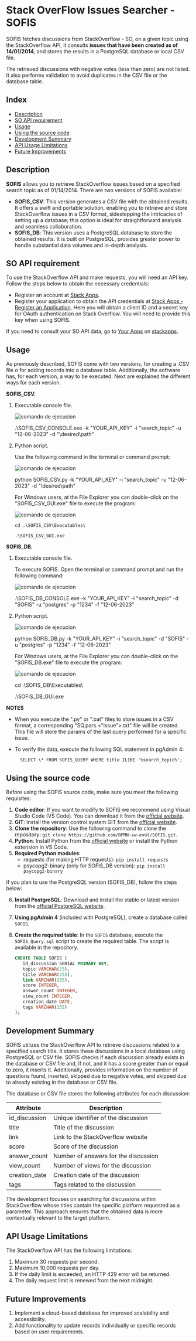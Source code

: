 #  Stack OverFlow Issues Searcher - SOFIS

SOFIS fetches discussions from StackOverflow - SO, on a given topic using the StackOverflow API, it consults **issues that have been created as of 14/01/2014**, and stores the results in a PostgreSQL database or local CSV file.

The retrieved discussions with negative votes (less than zero) are not listed. It also performs validation to avoid duplicates in the CSV file or the database table.

## Index

- [Description](#description)
- [SO API requirement](#so-api-requirement)
- [Usage](#usage)
- [Using the source code](#using-the-source-code)
- [Development Summary](#development-summary)
- [API Usage Limitations](#api-usage-limitations)
- [Future Improvements](#future-improvements)


## Description

**SOFIS** allows you to retrieve StackOverflow issues based on a specified search topic as of 01/14/2014. There are two versions of SOFIS available:

- **SOFIS_CSV**: This version generates a CSV file with the obtained results. It offers a swift and portable solution, enabling you to retrieve and store StackOverflow issues in a CSV format, sidestepping the intricacies of setting up a database; this option is ideal for straightforward analysis and seamless collaboration. 
- **SOFIS_DB**: This version uses a PostgreSQL database to store the obtained results. It is built on PostgreSQL, provides greater power to handle substantial data volumes and in-depth analysis.

## SO API requirement

To use the StackOverflow API and make requests, you will need an API key. Follow the steps below to obtain the necessary credentials:

- Register an account at [Stack Apps](https://stackapps.com/users/login).
- Register your application to obtain the API credentials at [Stack Apps - Register an Application](https://stackapps.com/apps/oauth/register). Here you will obtain a client ID and a secret key for OAuth authentication on Stack Overflow. You will need to provide this key when using SOFIS.  

If you need to consult your SO API data, go to [Your Apps](https://stackapps.com/apps/oauth) on [stackapps](stackapps.com). 

## Usage

As previously described, SOFIS come with two versions, for creating a .CSV file o for adding records into a database table. Additionally, the software has, for each version, a way to be executed. Next are explained the different ways for each version. 

**SOFIS_CSV.** 

1. Executable console file. 

   ![comando de ejecucion](SOFIS_CSV/Doc/img/command_execute_bat_CSV.png)

    .\SOFIS_CSV_CONSOLE.exe -k "YOUR_API_KEY" -i "search_topic" -u "12-06-2023" -d "\desired\path"

2. Python script. 

   Use the following command in the terminal or command prompt:

   ![comando de ejecucion](SOFIS_CSV/Doc/img/command_execute_py_CSV.png)

   python SOFIS_CSV.py -k "YOUR_API_KEY" -i "search_topic" -u "12-06-2023" -d "\desired\path"

   

   For Windows users, at the File Explorer you can double-click on the "SOFIS_CSV_GUI.exe" file to execute the program:


   ![comando de ejecucion](SOFIS_CSV/Doc/img/command_execute_exe_CSV.png)

   ```
   cd .\SOFIS_CSV\Executables\
   
   .\SOFIS_CSV_GUI.exe
   ```


**SOFIS_DB.**

1. Executable console file.

   To execute SOFIS. Open the terminal or command prompt and run the following command:

   ![comando de ejecucion](SOFIS_DB/Doc/img/command_execute_bat_DB.png)

   .\SOFIS_DB_CONSOLE.exe -k "YOUR_API_KEY" -i "search_topic" -d "SOFIS" -u "postgres" -p "1234" -f "12-06-2023"

2. Python script. 

   ![comando de ejecucion](SOFIS_DB/Doc/img/command_execute_py_DB.png)

    python SOFIS_DB.py -k "YOUR_API_KEY" -i "search_topic" -d "SOFIS" -u "postgres" -p "1234" -f "12-06-2023"

   

   For Windows users, at the File Explorer you can double-click on the "SOFIS_DB.exe" file to execute the program:


   ![comando de ejecucion](SOFIS_DB/Doc/img/command_execute_exe_DB.png)

      cd .\SOFIS_DB\Executables\

      .\SOFIS_DB_GUI.exe

**NOTES**

- When you execute the ".py" or ".bat" files to store issues in a CSV format, a corresponding "SQ.pars.<"issue">.txt" file will be created. This file will store the params of the last query performed for a specific issue.

- To verify the data, execute the following SQL statement in pgAdmin 4:

  ```
    SELECT \* FROM SOFIS_QUERY WHERE title ILIKE '%search_topic%';
  ```


## Using the source code

Before using the SOFIS source code, make sure you meet the following requisites:

1. **Code editor**: If you want to modify to SOFIS we recommend using Visual Studio Code (VS Code). You can download it from the [official website](https://code.visualstudio.com/download).
2. **GIT**: Install the version control system GIT from the [official website](https://git-scm.com/downloads).
3. **Clone the repository**: Use the following command to clone the repository: `git clone https://github.com/BPMN-sw-evol/SOFIS.git`.
4. **Python**: Install Python from the [official website](https://www.python.org/downloads/) or install the Python extension in VS Code.
5. **Required Python modules**:
   - requests (for making HTTP requests): `pip install requests`
   - psycopg2-binary (only for SOFIS_DB version): `pip install psycopg2-binary`

If you plan to use the PostgreSQL version (SOFIS_DB), follow the steps below:

6. **Install PostgreSQL**: Download and install the stable or latest version from the [official PostgreSQL website](https://www.postgresql.org/download/).

7. **Using pgAdmin 4** (included with PostgreSQL), create a database called `SOFIS`.

8. **Create the required table**: In the `SOFIS` database, execute the `SOFIS_Query.sql` script to create the required table. The script is available in the repository.

   ````sql
   CREATE TABLE SOFIS (
      id_discussion SERIAL PRIMARY KEY,
      topic VARCHAR(25),
      title VARCHAR(255),
      link VARCHAR(255),
      score INTEGER,
      answer_count INTEGER,
      view_count INTEGER,
      creation_date DATE,
      tags VARCHAR(255)
   );
   ````

## Development Summary

SOFIS utilizes the StackOverflow API to retrieve discussions related to a specified search title. It stores these discussions in a local database using PostgreSQL or CSV file. SOFIS checks if each discussion already exists in the database or CSV file and, if not, and it has a score greater than or equal to zero, it inserts it. Additionally,  provides information on the number of questions found, inserted, skipped due to negative votes, and skipped due to already existing in the database or CSV file.

The database or CSV file stores the following attributes for each discussion:

| Attribute     | Description                          |
| ------------- | ------------------------------------ |
| id_discussion | Unique identifier of the discussion  |
| title         | Title of the discussion              |
| link          | Link to the StackOverflow website    |
| score         | Score of the discussion              |
| answer_count  | Number of answers for the discussion |
| view_count    | Number of views for the discussion   |
| creation_date | Creation date of the discussion      |
| tags          | Tags related to the discussion       |

The development focuses on searching for discussions within StackOverflow whose titles contain the specific platform requested as a parameter. This approach ensures that the obtained data is more contextually relevant to the target platform.

## API Usage Limitations

The StackOverflow API has the following limitations:

1. Maximum 30 requests per second.
2. Maximum 10,000 requests per day.
3. If the daily limit is exceeded, an HTTP 429 error will be returned.
4. The daily request limit is renewed from the next midnight.

## Future Improvements

1. Implement a cloud-based database for improved scalability and accessibility.
2. Add functionality to update records individually or specific records based on user requirements.

